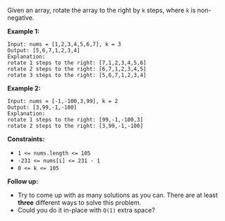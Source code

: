 Given an array, rotate the array to the right by `k` steps, where `k` is non-negative.

**Example 1:**

```
Input: nums = [1,2,3,4,5,6,7], k = 3
Output: [5,6,7,1,2,3,4]
Explanation:
rotate 1 steps to the right: [7,1,2,3,4,5,6]
rotate 2 steps to the right: [6,7,1,2,3,4,5]
rotate 3 steps to the right: [5,6,7,1,2,3,4]
```

**Example 2:**

```
Input: nums = [-1,-100,3,99], k = 2
Output: [3,99,-1,-100]
Explanation:
rotate 1 steps to the right: [99,-1,-100,3]
rotate 2 steps to the right: [3,99,-1,-100]
```

**Constraints:**

- `1 <= nums.length <= 105`
- `-231 <= nums[i] <= 231 - 1`
- `0 <= k <= 105`

**Follow up:**

- Try to come up with as many solutions as you can. There are at least **three** different ways to solve this problem.
- Could you do it in-place with `O(1)` extra space?
